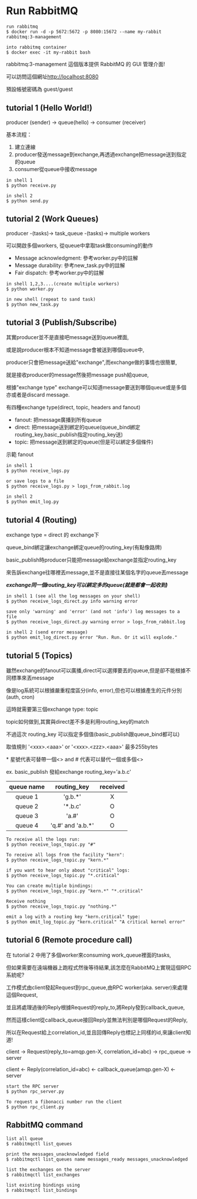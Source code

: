 # Run RabbitMQ
```
run rabbitmq
$ docker run -d -p 5672:5672 -p 8080:15672 --name my-rabbit rabbitmq:3-management

into rabbitmq container
$ docker exec -it my-rabbit bash
```

rabbitmq:3-management 這個版本提供 RabbitMQ 的 GUI 管理介面!

可以訪問這個網址[http://localhost:8080](http://localhost:8080)

預設帳號密碼為 guest/guest

## tutorial 1 (Hello World!)

producer (sender) -> queue(hello) -> consumer (receiver)

基本流程：
1. 建立連線
2. producer發送message到exchange,再透過exchange把message送到指定的queue
3. consumer從queue中接收message

```
in shell 1
$ python receive.py

in shell 2
$ python send.py
```

## tutorial 2 (Work Queues)

producer -(tasks)-> task_queue -(tasks)-> multiple workers

可以開啟多個workers, 從queue中拿取task做consuming的動作


* Message acknowledgment: 參考worker.py中的註解
* Message durability: 參考new_task.py中的註解
* Fair dispatch: 參考worker.py中的註解

```
in shell 1,2,3....(create multiple workers)
$ python worker.py

in new shell (repeat to sand task)
$ python new_task.py
```

## tutorial 3 (Publish/Subscribe)
其實producer並不是直接吧message送到queue裡面,

或是說producer根本不知道message會被送到哪個queue中,

producer只會把message送給"exchange",而exchange做的事情也很簡單,

就是接收producer的message然後把message push給queue,

根據"exchange type" exchange可以知道message要送到哪個queue或是多個亦或者是discard message.

有四種exchange type(direct, topic, headers and fanout)

* fanout: 把message廣播到所有queue
* direct: 把message送到綁定的queue(queue_bind綁定routing_key,basic_publish指定routing_key送)
* topic: 把message送到綁定的queue(但是可以綁定多個條件)

示範 fanout
```
in shell 1
$ python receive_logs.py

or save logs to a file
$ python receive_logs.py > logs_from_rabbit.log

in shell 2
$ python emit_log.py
```
## tutorial 4 (Routing)
exchange type = direct 的 exchange下

queue_bind綁定讓exchange綁定queue的routing_key(有點像路牌)

basic_publish時producer只能把message給exchange並指定routing_key

來告訴exchange往哪裡丟message,並不是直接往某個名字的queue丟message

***exchange同一個routing_key可以綁定多的queue(就是都會一起收到)***

```
in shell 1 (see all the log messages on your shell)
$ python receive_logs_direct.py info warning error

save only 'warning' and 'error' (and not 'info') log messages to a file
$ python receive_logs_direct.py warning error > logs_from_rabbit.log

in shell 2 (send error message)
$ python emit_log_direct.py error "Run. Run. Or it will explode."
```
## tutorial 5 (Topics)
雖然exchange的fanout可以廣播,direct可以選擇要丟的queue,但是卻不能根據不同標準來丟message

像是log系統可以根據嚴重程度區分(info, error),但也可以根據產生的元件分別(auth, cron)

這時就需要第三個exchange type: topic 

topic如何做到,其實與direct差不多是利用routing_key的match

不過這次 routing_key 可以指定多個值(basic_publish跟queue_bind都可以)

取值規則 '\<xxx\>.\<aaa\>' or '\<xxx\>.\<zzz\>.\<aaa\>' 最多255bytes

\* 星號代表可替帶一個<> and # 代表可以替代一個或多個<>

ex. basic_publish 發給exchange routing_key='a.b.c'

| queue name | routing_key | received |
| :--------: | :---------: | :-----: |
|  queue 1   | 'g.b.*' |    X    |
|  queue 2   | '*.b.c' |    O    |
|  queue 3   | 'a.#' |    O    |
|  queue 4   | 'q.#' and 'a.b.*'|    O    |

```
To receive all the logs run:
$ python receive_logs_topic.py "#"

To receive all logs from the facility "kern":
$ python receive_logs_topic.py "kern.*"

if you want to hear only about "critical" logs:
$ python receive_logs_topic.py "*.critical"

You can create multiple bindings:
$ python receive_logs_topic.py "kern.*" "*.critical"

Receive nothing
$ python receive_logs_topic.py "nothing.*"

emit a log with a routing key "kern.critical" type:
$ python emit_log_topic.py "kern.critical" "A critical kernel error"
```


## tutorial 6 (Remote procedure call)
在 tutorial 2 中用了多個worker來consuming work_queue裡面的tasks,

但如果需要在遠端機器上跑程式然後等待結果,該怎麼在RabbitMQ上實現這個RPC系統呢?

工作模式由client發起Request到rpc_queue,由RPC worker(aka. server)來處理這個Request,

並且將處理過後的Reply根據Request的reply_to,將Reply發到callback_queue,

然而這樣client從callback_queue接回Reply並無法判別是哪個Request的Reply,

所以在Request給上correlation_id,並且回傳Reply也標記上同樣的id,來讓client知道!

client -> Request(reply_to=amqp.gen-X, correlation_id=abc) -> rpc_queue -> server
   
client <- Reply(correlation_id=abc) <- callback_queue(amqp.gen-X) <- server


```
start the RPC server
$ python rpc_server.py

To request a fibonacci number run the client
$ python rpc_client.py
```

## RabbitMQ command
```
list all queue
$ rabbitmqctl list_queues

print the messages_unacknowledged field
$ rabbitmqctl list_queues name messages_ready messages_unacknowledged

list the exchanges on the server
$ rabbitmqctl list_exchanges

list existing bindings using
$ rabbitmqctl list_bindings
```
